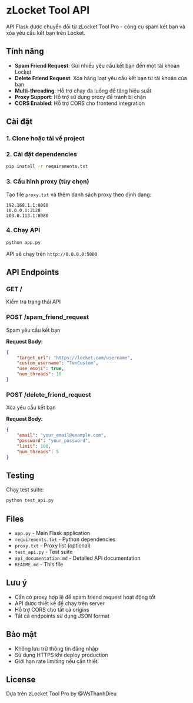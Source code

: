 # zLocket Tool API

API Flask được chuyển đổi từ zLocket Tool Pro - công cụ spam kết bạn và xóa yêu cầu kết bạn trên Locket.

## Tính năng

- **Spam Friend Request**: Gửi nhiều yêu cầu kết bạn đến một tài khoản Locket
- **Delete Friend Request**: Xóa hàng loạt yêu cầu kết bạn từ tài khoản của bạn
- **Multi-threading**: Hỗ trợ chạy đa luồng để tăng hiệu suất
- **Proxy Support**: Hỗ trợ sử dụng proxy để tránh bị chặn
- **CORS Enabled**: Hỗ trợ CORS cho frontend integration

## Cài đặt

### 1. Clone hoặc tải về project

### 2. Cài đặt dependencies
```bash
pip install -r requirements.txt
```

### 3. Cấu hình proxy (tùy chọn)
Tạo file `proxy.txt` và thêm danh sách proxy theo định dạng:
```
192.168.1.1:8080
10.0.0.1:3128
203.0.113.1:8080
```

### 4. Chạy API
```bash
python app.py
```

API sẽ chạy trên `http://0.0.0.0:5000`

## API Endpoints

### GET /
Kiểm tra trạng thái API

### POST /spam_friend_request
Spam yêu cầu kết bạn

**Request Body:**
```json
{
    "target_url": "https://locket.cam/username",
    "custom_username": "TenCustom",
    "use_emoji": true,
    "num_threads": 10
}
```

### POST /delete_friend_request
Xóa yêu cầu kết bạn

**Request Body:**
```json
{
    "email": "your_email@example.com",
    "password": "your_password",
    "limit": 100,
    "num_threads": 5
}
```

## Testing

Chạy test suite:
```bash
python test_api.py
```

## Files

- `app.py` - Main Flask application
- `requirements.txt` - Python dependencies
- `proxy.txt` - Proxy list (optional)
- `test_api.py` - Test suite
- `api_documentation.md` - Detailed API documentation
- `README.md` - This file

## Lưu ý

- Cần có proxy hợp lệ để spam friend request hoạt động tốt
- API được thiết kế để chạy trên server
- Hỗ trợ CORS cho tất cả origins
- Tất cả endpoints sử dụng JSON format

## Bảo mật

- Không lưu trữ thông tin đăng nhập
- Sử dụng HTTPS khi deploy production
- Giới hạn rate limiting nếu cần thiết

## License

Dựa trên zLocket Tool Pro by @WsThanhDieu

